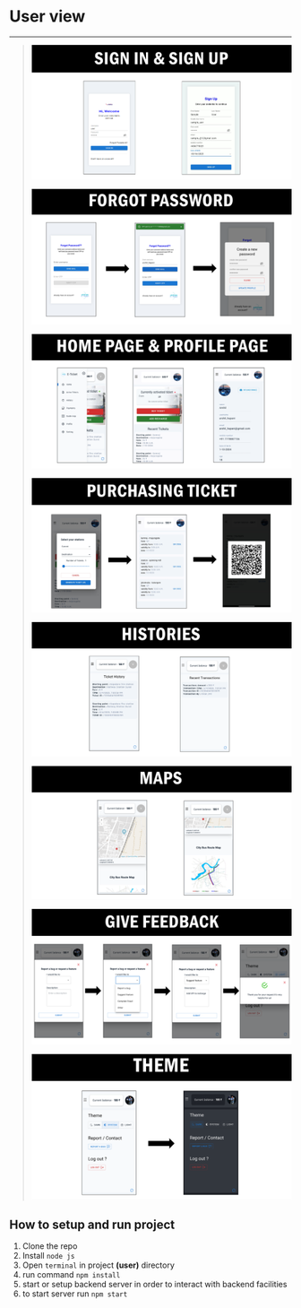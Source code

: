 # User view

---

> ![Sign in and sign up form](/docs/images/signUpIn.png)
>
> ![Forget password page](/docs/images/password.png)
>
> ![Home page](/docs/images/home.png)
>
> ![Purchase ticket](/docs/images/purchasingTicket.png)
>
> ![Histories](/docs/images/history.png)
>
> ![Maps](/docs/images/maps.png)
>
> ![Feedback](/docs/images/feedback.png)
>
> ![Theme](/docs/images/theme.png)

## How to setup and run project

1. Clone the repo
2. Install `node js`
3. Open `terminal` in project **(user)** directory
4. run command `npm install`
5. start or setup backend server in order to interact with backend facilities
6. to start server run `npm start`
